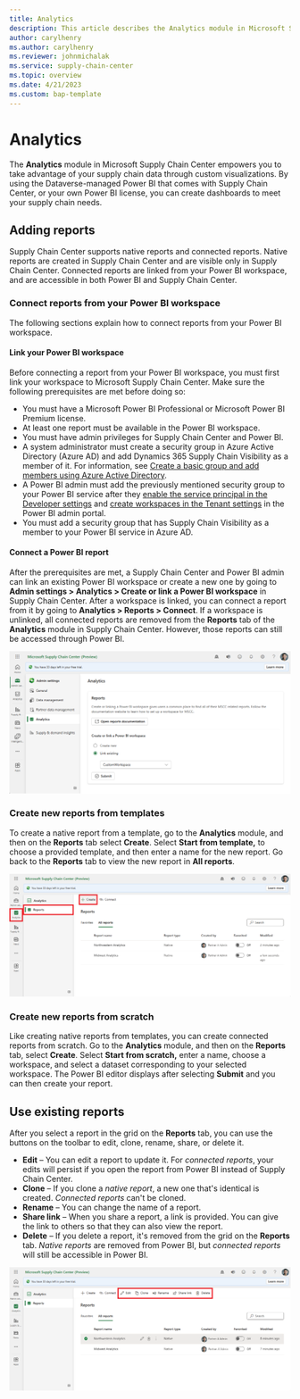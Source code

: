 ```yaml
---
title: Analytics
description: This article describes the Analytics module in Microsoft Supply Chain Center.
author: carylhenry
ms.author: carylhenry
ms.reviewer: johnmichalak
ms.service: supply-chain-center
ms.topic: overview
ms.date: 4/21/2023
ms.custom: bap-template
---
```


# Analytics

The **Analytics** module in Microsoft Supply Chain Center empowers you to take advantage of your supply chain data through custom visualizations. By using the Dataverse-managed Power BI that comes with Supply Chain Center, or your own Power BI license, you can create dashboards to meet your supply chain needs.

## Adding reports

Supply Chain Center supports native reports and connected reports. Native reports are created in Supply Chain Center and are visible only in Supply Chain Center. Connected reports are linked from your Power BI workspace, and are accessible in both Power BI and Supply Chain Center.

### Connect reports from your Power BI workspace
The following sections explain how to connect reports from your Power BI workspace.

#### Link your Power BI workspace
Before connecting a report from your Power BI workspace, you must first link your workspace to Microsoft Supply Chain Center. Make sure the following prerequisites are met before doing so:

- You must have a Microsoft Power BI Professional or Microsoft Power BI Premium license.
- At least one report must be available in the Power BI workspace.
- You must have admin privileges for Supply Chain Center and Power BI.
- A system administrator must create a security group in Azure Active Directory (Azure AD) and add Dynamics 365 Supply Chain Visibility as a member of it. For information, see [Create a basic group and add members using Azure Active Directory](/azure/active-directory/fundamentals/how-to-manage-groups).
- A Power BI admin must add the previously mentioned security group to your Power BI service after they [enable the service principal in the Developer settings](/power-bi/enterprise/service-premium-service-principal#enable-service-principals.md) and [create workspaces in the Tenant settings](/power-bi/admin/service-admin-portal-workspace#create-the-new-workspaces.md) in the Power BI admin portal.
- You must add a security group that has Supply Chain Visibility as a member to your Power BI service in Azure AD.

#### Connect a Power BI report

After the prerequisites are met, a Supply Chain Center and Power BI admin can link an existing Power BI workspace or create a new one by going to **Admin settings \> Analytics \> Create or link a Power BI workspace** in Supply Chain Center. After a workspace is linked, you can connect a report from it by going to **Analytics \> Reports \> Connect**. If a workspace is unlinked, all connected reports are removed from the **Reports** tab of the **Analytics** module in Supply Chain Center. However, those reports can still be accessed through Power BI.

![Connecting a report from the Admin settings.](media/Connect_report.png)


### Create new reports from templates
To create a native report from a template, go to the **Analytics** module, and then on the **Reports** tab select **Create**. Select **Start from template,** to choose a provided template, and then enter a name for the new report. Go back to the **Reports** tab to view the new report in **All reports**.

![Creating a new report on the Reports tab of the Analytics module.](media/Create_report.png)

### Create new reports from scratch

Like creating native reports from templates, you can create connected reports from scratch. Go to the **Analytics** module, and then on the **Reports** tab, select **Create**. Select **Start from scratch,** enter a name, choose a workspace, and select a dataset corresponding to your selected workspace. The Power BI editor displays after selecting **Submit** and you can then create your report.

## Use existing reports

After you select a report in the grid on the **Reports** tab, you can use the buttons on the toolbar to edit, clone, rename, share, or delete it.

- **Edit** – You can edit a report to update it. For *connected reports*, your edits will persist if you open the report from Power BI instead of Supply Chain Center.
- **Clone** – If you clone a *native report*, a new one that's identical is created. *Connected reports* can't be cloned.
- **Rename** – You can change the name of a report.
- **Share link** – When you share a report, a link is provided. You can give the link to others so that they can also view the report.
- **Delete** – If you delete a report, it's removed from the grid on the **Reports** tab. *Native reports* are removed from Power BI, but *connected reports* will still be accessible in Power BI.

![Buttons for using a selected report on the Reports tab of the Analytics module.](media/use-reports.png)
